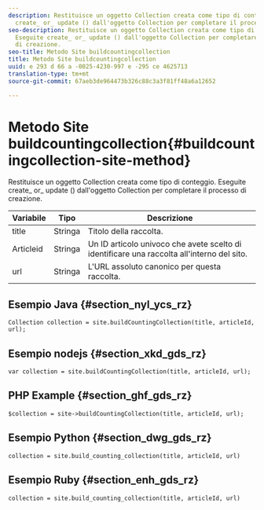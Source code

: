 ```yaml
---
description: Restituisce un oggetto Collection creata come tipo di conteggio. Eseguite
  create_ or_ update () dall'oggetto Collection per completare il processo di creazione.
seo-description: Restituisce un oggetto Collection creata come tipo di conteggio.
  Eseguite create_ or_ update () dall'oggetto Collection per completare il processo
  di creazione.
seo-title: Metodo Site buildcountingcollection
title: Metodo Site buildcountingcollection
uuid: e 293 d 66 a -0025-4230-997 e -295 ce 4625713
translation-type: tm+mt
source-git-commit: 67aeb3de964473b326c88c3a3f81ff48a6a12652

---
```



# Metodo Site buildcountingcollection{#buildcountingcollection-site-method}

Restituisce un oggetto Collection creata come tipo di conteggio. Eseguite create_ or_ update () dall'oggetto Collection per completare il processo di creazione.

| Variabile | Tipo | Descrizione |
|--- |--- |--- |
| title | Stringa | Titolo della raccolta. |
| Articleid | Stringa | Un ID articolo univoco che avete scelto di identificare una raccolta all'interno del sito. |
| url | Stringa | L'URL assoluto canonico per questa raccolta. |

## Esempio Java {#section_nyl_ycs_rz}

```
Collection collection = site.buildCountingCollection(title, articleId, url); 
```

## Esempio nodejs {#section_xkd_gds_rz}

```
var collection = site.buildCountingCollection(title, articleId, url); 
```

## PHP Example {#section_ghf_gds_rz}

```
$collection = site->buildCountingCollection(title, articleId, url); 
```

## Esempio Python {#section_dwg_gds_rz}

```
collection = site.build_counting_collection(title, articleId, url) 
```

## Esempio Ruby {#section_enh_gds_rz}

```
collection = site.build_counting_collection(title, articleId, url) 
```

